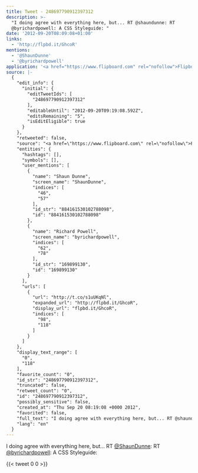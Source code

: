 ```yaml
---
title: Tweet - 248697790912397312
description: >-
  "I doing agree with everything here, but... RT @shaundunne: RT
  @byrichardpowell: A CSS Styleguide: "
date: '2012-09-20T08:09:08+01:00'
links:
  - 'http://flpbd.it/GhcoR'
mentions:
  - '@ShaunDunne'
  - '@byrichardpowell'
application: '<a href="https://www.flipboard.com" rel="nofollow">Flipboard</a>'
source: |-
  {
    "edit_info": {
      "initial": {
        "editTweetIds": [
          "248697790912397312"
        ],
        "editableUntil": "2012-09-20T09:19:08.592Z",
        "editsRemaining": "5",
        "isEditEligible": true
      }
    },
    "retweeted": false,
    "source": "<a href=\"https://www.flipboard.com\" rel=\"nofollow\">Flipboard</a>",
    "entities": {
      "hashtags": [],
      "symbols": [],
      "user_mentions": [
        {
          "name": "Shaun Dunne",
          "screen_name": "ShaunDunne",
          "indices": [
            "46",
            "57"
          ],
          "id_str": "884161530102788098",
          "id": "884161530102788098"
        },
        {
          "name": "Richard Powell",
          "screen_name": "byrichardpowell",
          "indices": [
            "62",
            "78"
          ],
          "id_str": "169899130",
          "id": "169899130"
        }
      ],
      "urls": [
        {
          "url": "http://t.co/s1uUKqNl",
          "expanded_url": "http://flpbd.it/GhcoR",
          "display_url": "flpbd.it/GhcoR",
          "indices": [
            "98",
            "118"
          ]
        }
      ]
    },
    "display_text_range": [
      "0",
      "118"
    ],
    "favorite_count": "0",
    "id_str": "248697790912397312",
    "truncated": false,
    "retweet_count": "0",
    "id": "248697790912397312",
    "possibly_sensitive": false,
    "created_at": "Thu Sep 20 08:19:08 +0000 2012",
    "favorited": false,
    "full_text": "I doing agree with everything here, but... RT @shaundunne: RT @byrichardpowell: A CSS Styleguide: http://t.co/s1uUKqNl",
    "lang": "en"
  }
---
```

I doing agree with everything here, but... RT [@ShaunDunne](https://twitter.com/@ShaunDunne): RT [@byrichardpowell](https://twitter.com/@byrichardpowell): A CSS Styleguide: 
    
{{< tweet 0 0 >}}
    
